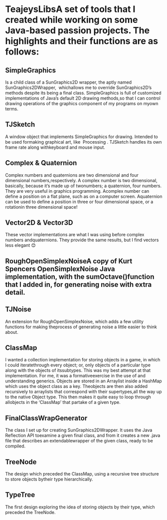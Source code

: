 # TeajeysLibsA set of tools that I created while working on some Java-based passion projects. The highlights and their functions are as follows:
## SimpleGraphics
Is a child class of a SunGraphics2D wrapper, the aptly named ​ SunGraphics2DWrapper, ​ whichallows me to override SunGraphics2D’s methods despite its being a final class.
SimpleGraphics is full of customized implementations of Java’s default 2D drawing methods,so that I can control drawing operations of the graphics component of my programs on myown terms.
## TJSketch
A window object that implements SimpleGraphics for drawing. Intended to be used formaking graphical art, like ​ Processing​ . TJSketch handles its own frame rate along withkeyboard and mouse input.
## Complex & Quaternion
Complex numbers and quaternions are two dimensional and four dimensional numbers,respectively. A complex number is two dimensional, basically, because it’s made up of twonumbers; a quaternion, four numbers. They are very useful in graphics programming. Acomplex number can define a position on a flat plane, such as on a computer screen. Aquaternion can be used to define a position in three or four dimensional space, or a rotationin three dimensional space!
## Vector2D & Vector3D
These vector implementations are what I was using before complex numbers andquaternions. They provide the same results, but I find vectors less elegant 😊
## RoughOpenSimplexNoiseA copy of Kurt Spencers OpenSimplexNoise Java implementation, with the sumOctave()function that I added in, for generating noise with extra detail.
## TJNoise
An extension for RoughOpenSimplexNoise, which adds a few utility functions for making theprocess of generating noise a little easier to think about.
## ClassMap
I wanted a collection implementation for storing objects in a game, in which I could iteratethrough every object; or, only objects of a particular type along with the objects of itssubtypes. This was my best attempt at that implementation. For me, it was a formativeexercise in the use of and understanding generics.
Objects are stored in an Arraylist inside a HashMap which uses the object class as a key. Theobjects are then also added recursively to arraylists that correspond with their supertypes,all the way up to the native Object type. This then makes it quite easy to loop through allobjects in the ‘ClassMap’ that partake of a given type.
## FinalClassWrapGenerator
The class I set up for creating SunGraphics2DWrapper. It uses the Java Reflection API toexamine a given final class, and from it creates a new .java file that describes an extendablewrapper of the given class, ready to be compiled.
## TreeNode
The design which preceded the ClassMap, using a recursive tree structure to store objects bytheir type hierarchically.
## TypeTree
The first design exploring the idea of storing objects by their type, which preceded the TreeNode.
